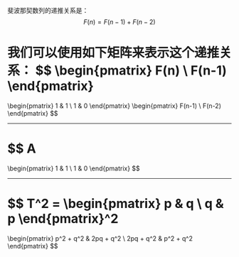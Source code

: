 斐波那契数列的递推关系是：
$$
F(n) = F(n-1) + F(n-2)
$$

我们可以使用如下矩阵来表示这个递推关系：
$$
\begin{pmatrix}
F(n) \\
F(n-1)
\end{pmatrix}
=
\begin{pmatrix}
1 & 1 \\
1 & 0
\end{pmatrix}
\begin{pmatrix}
F(n-1) \\
F(n-2)
\end{pmatrix}
$$

---

$$
A
=
\begin{pmatrix}
1 & 1 \\
1 & 0
\end{pmatrix}
$$

---

$$
T^2 = 
\begin{pmatrix}
p & q \\
q & p 
\end{pmatrix}^2 
= 
\begin{pmatrix}
p^2 + q^2 & 2pq + q^2 \\
2pq + q^2 & p^2 + q^2 
\end{pmatrix}
$$


